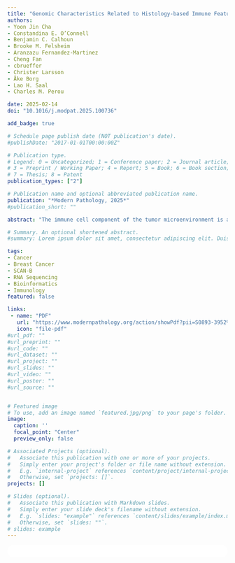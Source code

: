 ```yaml
---
title: "Genomic Characteristics Related to Histology-based Immune Features in Breast Cancer"
authors:
- Yoon Jin Cha
- Constandina E. O’Connell
- Benjamin C. Calhoun
- Brooke M. Felsheim
- Aranzazu Fernandez-Martinez
- Cheng Fan
- cbrueffer
- Christer Larsson
- Åke Borg
- Lao H. Saal
- Charles M. Perou

date: 2025-02-14
doi: "10.1016/j.modpat.2025.100736"

add_badge: true

# Schedule page publish date (NOT publication's date).
#publishDate: "2017-01-01T00:00:00Z"

# Publication type.
# Legend: 0 = Uncategorized; 1 = Conference paper; 2 = Journal article;
# 3 = Preprint / Working Paper; 4 = Report; 5 = Book; 6 = Book section;
# 7 = Thesis; 8 = Patent
publication_types: ["2"]

# Publication name and optional abbreviated publication name.
publication: "*Modern Pathology, 2025*"
#publication_short: ""

abstract: "The immune cell component of the tumor microenvironment is an important modulator of tumor progression. In patients with breast cancer, tumor-infiltrating lymphocytes (TILs) and tertiary lymphoid structures (TLS) represent core aspects of anti-tumor immunity, both increasingly recognized for clinical relevance. In this study, we evaluated immune-related histology features using whole slide H&E images of the TCGA-BRCA dataset (n=1035) and analyzed these distinct features relative to gene expression, PAM50 subtypes, and patient survival. H&E images were evaluated for TILs, plasma cells (PCs), high-endothelial venule associated lymphoid aggregates (HALA) and mature TLS. For HALA and TLS, location relative to tumor (non-tumor, peritumor, and intratumor) was determined. HER2-enriched (HER2E) and basal-like breast tumors exhibited the highest mean TILs and presence of PCs. HALA were present in 35.1% of cases and TLS in 6.5% of cases, also predominantly in HER2E and basal-like tumors. We derived gene expression signatures for 10 histologically defined immune features and tested their clinical significance using transcriptomic and survival data from the SCAN-B cohort. Signatures related to TILs, PCs, HALA/TLS, TLS, and specifically intratumor HALA and TLS were associated with better survival in HER2E and basal-like tumors. Peritumor HALA/TLS and non-tumor signatures were non-significant or associated with worse outcomes. Further, we compared the immune microenvironment of high-TIL (TILs > 10%) tumors from TCGA-BRCA by PAM50 subtype through supervised analyses of 200+ immune gene expression signatures, and unique immune features were identified for each subtype. In high-TIL luminal tumors, enriched immune signatures had little relation to prognosis. High-TIL HER2E and basal-like tumors had distinct immune signatures linked to improved survival, related to B and T cells, respectively. Overall, PAM50 subtypes of breast cancer exhibit distinct immune microenvironments, both histologically and molecularly. These differences in immune properties should be considered when developing precise treatment strategies to achieve optimal therapeutic efficacy for patients."

# Summary. An optional shortened abstract.
#summary: Lorem ipsum dolor sit amet, consectetur adipiscing elit. Duis posuere tellus ac convallis placerat. Proin tincidunt magna sed ex sollicitudin condimentum.

tags:
- Cancer
- Breast Cancer
- SCAN-B
- RNA Sequencing
- Bioinformatics
- Immunology
featured: false

links:
 - name: "PDF"
   url: "https://www.modernpathology.org/action/showPdf?pii=S0893-3952%2825%2900032-8"
   icon: "file-pdf"
#url_pdf: ""
#url_preprint: ""
#url_code: ""
#url_dataset: ""
#url_project: ""
#url_slides: ""
#url_video: ""
#url_poster: ""
#url_source: ""


# Featured image
# To use, add an image named `featured.jpg/png` to your page's folder. 
image:
  caption: ''
  focal_point: "Center"
  preview_only: false

# Associated Projects (optional).
#   Associate this publication with one or more of your projects.
#   Simply enter your project's folder or file name without extension.
#   E.g. `internal-project` references `content/project/internal-project/index.md`.
#   Otherwise, set `projects: []`.
projects: []

# Slides (optional).
#   Associate this publication with Markdown slides.
#   Simply enter your slide deck's filename without extension.
#   E.g. `slides: "example"` references `content/slides/example/index.md`.
#   Otherwise, set `slides: ""`.
# slides: example
---
```


<html>
  <style>
    section {
        background: white;
        color: black;
        border-radius: 1em;
        padding: 1em;
        left: 50% }
    #inner {
        display: inline-block;
        display: flex;
        align-items: center;
        justify-content: center }
  </style>
  <section>
    <div id="inner">
      <script type='text/javascript' src='https://d1bxh8uas1mnw7.cloudfront.net/assets/embed.js'></script>
        <span style="float:left";
          class="__dimensions_badge_embed__"
          data-doi="https://doi.org/10.1016/j.modpat.2025.100736"
          data-hide-zero-citations="true"
          data-legend="always">
        </span>
      <script async src="https://badge.dimensions.ai/badge.js" charset="utf-8"></script>
        <div style="float:right";
          data-link-target="_blank"
          data-badge-details="right"
          data-badge-type="medium-donut"
          data-doi="https://doi.org/10.1016/j.modpat.2025.100736"
          data-condensed="true"
          data-hide-no-mentions="true"
          class="altmetric-embed">
        </div>
    </div>
  </section>
